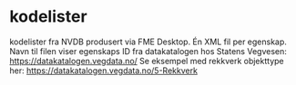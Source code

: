 # kodelister
kodelister fra NVDB produsert via FME Desktop. Én XML fil per egenskap.
Navn til filen viser egenskaps ID fra datakatalogen hos Statens Vegvesen: https://datakatalogen.vegdata.no/
Se eksempel med rekkverk objekttype her: https://datakatalogen.vegdata.no/5-Rekkverk